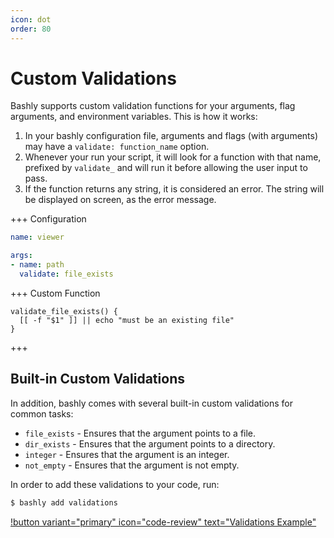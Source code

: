 ```yaml
---
icon: dot
order: 80
---
```


# Custom Validations

Bashly supports custom validation functions for your arguments, flag
arguments, and environment variables. This is how it works:

1. In your bashly configuration file, arguments and flags (with arguments)
   may have a `validate: function_name` option.
2. Whenever your run your script, it will look for a function with that name,
   prefixed by `validate_` and will run it before allowing the user
   input to pass.
3. If the function returns any string, it is considered an error. The
   string will be displayed on screen, as the error message.

+++ Configuration

```yaml bashly.yml
name: viewer

args:
- name: path
  validate: file_exists
```

+++ Custom Function

```shell src/lib/validate_file_exists.sh
validate_file_exists() {
  [[ -f "$1" ]] || echo "must be an existing file"
}
```

+++


## Built-in Custom Validations

In addition, bashly comes with several built-in custom validations for common
tasks:

- `file_exists` - Ensures that the argument points to a file.
- `dir_exists` - Ensures that the argument points to a directory.
- `integer` - Ensures that the argument is an integer.
- `not_empty` - Ensures that the argument is not empty.

In order to add these validations to your code, run:

```bash
$ bashly add validations
```

[!button variant="primary" icon="code-review" text="Validations Example"](https://github.com/DannyBen/bashly/tree/master/examples/validations#readme)

